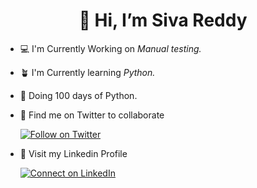 # <h1 align="center">👋 Hi, I’m Siva Reddy</h1>
<!--<p align="center">
     <img width="200" src="https://i.postimg.cc/Dw2SZmrS/save-sivareddy.jpg" alt="Siva Reddy" align="center">
</p>--->

- 💻 I'm Currently Working on *Manual testing.*
- 🪴 I'm Currently learning *Python.*
- 🐍 Doing 100 days of Python.
- 💚 Find me on Twitter to collaborate

   [![Follow on Twitter](https://img.shields.io/badge/--twitter?label=Twitter&logo=Twitter&style=social)](https://twitter.com/sivareddy184) 
<!-- [🐦SivaReddy184](https://twitter.com/sivareddy184)---> 
- 💙 Visit my Linkedin Profile 

   [![Connect on LinkedIn](https://img.shields.io/badge/--linkedin?label=LinkedIn&logo=LinkedIn&style=social)](https://www.linkedin.com/in/venkata-siva-reddy-m/)
<!--<img 
   src="https://github-readme-stats.vercel.app/api?username=SivaReddy184&show_icons=true&theme=tokyonight" 
/>--->
    







<!---
SivaReddy184/SivaReddy184 is a ✨ special ✨ repository because its `README.md` (this file) appears on your GitHub profile.
You can click the Preview link to take a look at your changes.
--->
